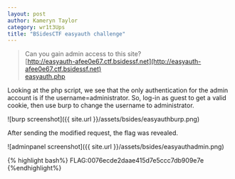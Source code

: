 ```yaml
---
layout: post
author: Kameryn Taylor
category: wr1t3Ups
title: "BSidesCTF easyauth challenge"
---
```


> Can you gain admin access to this site?<br>
[http://easyauth-afee0e67.ctf.bsidessf.net](http://easyauth-afee0e67.ctf.bsidessf.net)<br>
[easyauth.php](https://scoreboard.ctf.bsidessf.com/attachment/cdbec071e3710a8465030f032d44e72ab2449098c9ad6597256087751d19bb39)

Looking at the php script, we see that the only authentication for the admin account is if the username=administrator. So, log-in as guest to get a valid cookie, then use burp to change the username to administrator.

![burp screenshot]({{ site.url }}/assets/bsides/easyauthburp.png)

After sending the modified request, the flag was revealed.

![adminpanel screenshot]({{ site.url }}/assets/bsides/easyauthadmin.png)

{% highlight bash%}
FLAG:0076ecde2daae415d7e5ccc7db909e7e
{%endhighlight%}
